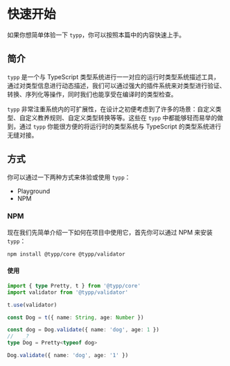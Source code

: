 <script setup>
import Playground from '#components/Playground.vue'
</script>

# 快速开始

如果你想简单体验一下 `typp`，你可以按照本篇中的内容快速上手。

## 简介

`typp` 是一个与 TypeScript 类型系统进行一一对应的运行时类型系统描述工具，通过对类型信息进行动态描述，我们可以通过强大的插件系统来对类型进行验证、转换、序列化等操作，同时我们也能享受在编译时的类型检查。

`typp` 非常注重系统内的可扩展性，在设计之初便考虑到了许多的场景：自定义类型、自定义教养规则、自定义类型转换等等。这些在 `typp` 中都能够轻而易举的做到，通过 `typp` 你能很方便的将运行时的类型系统与 TypeScript 的类型系统进行无缝对接。

## 方式

你可以通过一下两种方式来体验或使用 `typp`：

- Playground
- NPM

### NPM

现在我们先简单介绍一下如何在项目中使用它，首先你可以通过 NPM 来安装 `typp`：

```bash
npm install @typp/core @typp/validator
```

#### 使用

<Playground style="height: 300px">

```ts
import { type Pretty, t } from '@typp/core'
import validator from '@typp/validator'

t.use(validator)

const Dog = t({ name: String, age: Number })

const dog = Dog.validate({ name: 'dog', age: 1 })
//   _?
type Dog = Pretty<typeof dog>

Dog.validate({ name: 'dog', age: '1' })
```

</Playground>
